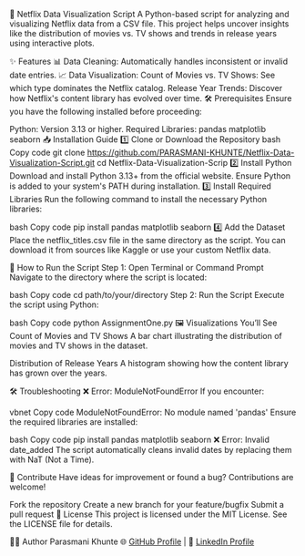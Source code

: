 🎥 Netflix Data Visualization Script
A Python-based script for analyzing and visualizing Netflix data from a CSV file. This project helps uncover insights like the distribution of movies vs. TV shows and trends in release years using interactive plots.

✨ Features
📊 Data Cleaning: Automatically handles inconsistent or invalid date entries.
📈 Data Visualization:
Count of Movies vs. TV Shows: See which type dominates the Netflix catalog.
Release Year Trends: Discover how Netflix's content library has evolved over time.
🛠️ Prerequisites
Ensure you have the following installed before proceeding:

Python: Version 3.13 or higher.
Required Libraries:
pandas
matplotlib
seaborn
📥 Installation Guide
1️⃣ Clone or Download the Repository
bash
Copy code
git clone https://github.com/PARASMANI-KHUNTE/Netflix-Data-Visualization-Script.git
cd Netflix-Data-Visualization-Scrip
2️⃣ Install Python
Download and install Python 3.13+ from the official website.
Ensure Python is added to your system's PATH during installation.
3️⃣ Install Required Libraries
Run the following command to install the necessary Python libraries:

bash
Copy code
pip install pandas matplotlib seaborn
4️⃣ Add the Dataset
Place the netflix_titles.csv file in the same directory as the script. You can download it from sources like Kaggle or use your custom Netflix data.

🚀 How to Run the Script
Step 1: Open Terminal or Command Prompt
Navigate to the directory where the script is located:

bash
Copy code
cd path/to/your/directory
Step 2: Run the Script
Execute the script using Python:

bash
Copy code
python AssignmentOne.py
🖼️ Visualizations You’ll See
Count of Movies and TV Shows
A bar chart illustrating the distribution of movies and TV shows in the dataset.

Distribution of Release Years
A histogram showing how the content library has grown over the years.

🛠️ Troubleshooting
❌ Error: ModuleNotFoundError
If you encounter:

vbnet
Copy code
ModuleNotFoundError: No module named 'pandas'
Ensure the required libraries are installed:

bash
Copy code
pip install pandas matplotlib seaborn
❌ Error: Invalid date_added
The script automatically cleans invalid dates by replacing them with NaT (Not a Time).

🙌 Contribute
Have ideas for improvement or found a bug? Contributions are welcome!

Fork the repository
Create a new branch for your feature/bugfix
Submit a pull request
📝 License
This project is licensed under the MIT License. See the LICENSE file for details.

👩‍💻 Author
Parasmani Khunte
🌐 [GitHub Profile](https://github.com/PARASMANI-KHUNTE) | 💼 [LinkedIn Profile](https://www.linkedin.com/in/parasmani-khunte-330488228/)
